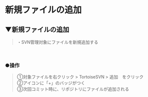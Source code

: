 # 新規ファイルの追加

## ▼新規ファイルの追加
>・SVN管理対象にファイルを新規追加する<br>
<br>

### ●操作
>①対象ファイルを右クリック > TortoiseSVN > 追加　をクリック<br>
>②アイコンに「+」のバッジがつく<br>
>③次回コミット時に、リポジトリにファイルが追加される<br>
<br>
